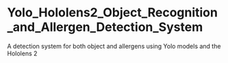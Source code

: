 # Yolo_Hololens2_Object_Recognition_and_Allergen_Detection_System
A detection system for both object and allergens using Yolo models and the Hololens 2 
